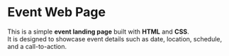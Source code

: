 # Event Web Page

This is a simple **event landing page** built with **HTML** and **CSS**.  
It is designed to showcase event details such as date, location, schedule, and a call-to-action.

